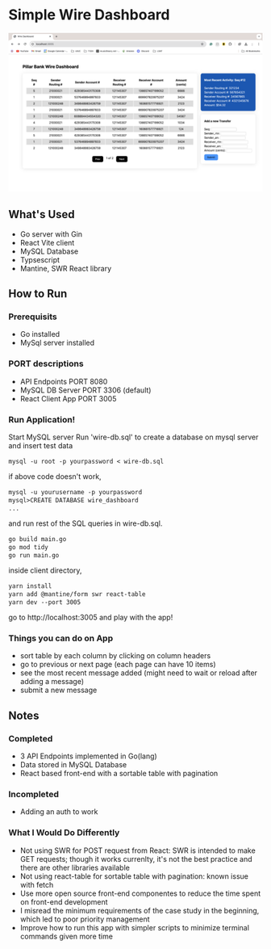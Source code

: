 # Simple Wire Dashboard

![alt text](demo-img.png)

## What's Used
- Go server with Gin
- React Vite client
- MySQL Database
- Typsescript
- Mantine, SWR React library 

## How to Run

### Prerequisits
- Go installed
- MySql server installed

### PORT descriptions
- API Endpoints PORT 8080
- MySQL DB Server PORT 3306 (default)
- React Client App PORT 3005

### Run Application!

Start MySQL server
Run 'wire-db.sql' to create a database on mysql server and insert test data
```
mysql -u root -p yourpassword < wire-db.sql
```
if above code doesn't work,
```
mysql -u yourusername -p yourpassword
mysql>CREATE DATABASE wire_dashboard
...
```
and run rest of the SQL queries in wire-db.sql.

```
go build main.go
go mod tidy
go run main.go
```

inside client directory,
```
yarn install
yarn add @mantine/form swr react-table
yarn dev --port 3005
```

go to http://localhost:3005 and play with the app!

### Things you can do on App
- sort table by each column by clicking on column headers
- go to previous or next page (each page can have 10 items)
- see the most recent message added (might need to wait or reload after adding a message)
- submit a new message 

## Notes

### Completed
- 3 API Endpoints implemented in Go(lang)
- Data stored in MySQL Database
- React based front-end with a sortable table with pagination

### Incompleted
- Adding an auth to work

### What I Would Do Differently
- Not using SWR for POST request from React: SWR is intended to make GET requests; though it works currenlty, it's not the best practice and there are other libraries available
- Not using react-table for sortable table with pagination: known issue with fetch 
- Use more open source front-end componentes to reduce the time spent on front-end development
- I misread the minimum requirements of the case study in the beginning, which led to poor priority management
- Improve how to run this app with simpler scripts to minimize terminal commands given more time

